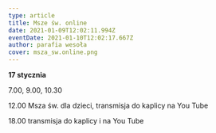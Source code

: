 ```yaml
---
type: article
title: Msze św. online
date: 2021-01-09T12:02:11.994Z
eventDate: 2021-01-10T12:02:17.667Z
author: parafia wesoła
cover: msza_sw.online.png
---
```

<!--StartFragment-->

**17 stycznia**

7.00, 9.00, 10.30

12.00 Msza św. dla dzieci, transmisja do kaplicy  na You Tube

18.00 transmisja do kaplicy i na You Tube

<!--EndFragment-->